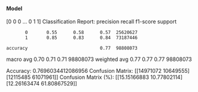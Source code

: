 #### Model
[0 0 0 ... 0 1 1]
Classification Report:
              precision    recall  f1-score   support

           0       0.55      0.58      0.57  25620627
           1       0.85      0.83      0.84  73187446

    accuracy                           0.77  98808073
   macro avg       0.70      0.71      0.71  98808073
weighted avg       0.77      0.77      0.77  98808073

Accuracy: 0.7696034412086956
Confusion Matrix:
[[14971072 10649555]
 [12115485 61071961]]
Confusion Matrix (%):
[[15.15166883 10.77802114]
 [12.26163474 61.80867529]]
